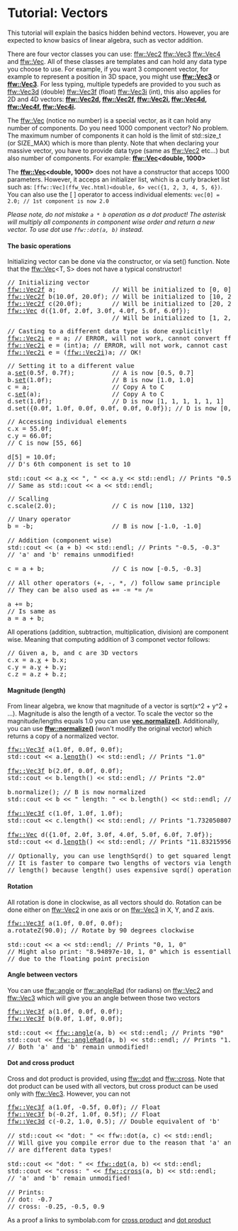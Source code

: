 Tutorial: Vectors
=================

This tutorial will explain the basics hidden behind vectors. However, you are expected to know basics of linear algebra, such as vector addition.

There are four vector classes you can use: [ffw::Vec2](ffw_Vec2.html) [ffw::Vec3](ffw_Vec3.html) [ffw::Vec4](ffw_Vec4.html) and [ffw::Vec](ffw_Vec.html). All of these classes are templates and can hold any data type you choose to use. For example, if you want 3 component vector, for example to represent a position in 3D space, you might use **[ffw::Vec3](ffw_Vec3.html)<double>** or **[ffw::Vec3](ffw_Vec3.html)<float>**. For less typing, multiple typedefs are provided to you such as [ffw::Vec3d](ffw.html#4a8d738f) (double) [ffw::Vec3f](ffw.html#f1b9b946) (float) [ffw::Vec3i](ffw.html#1bc00754) (int), this also applies for 2D and 4D vectors: **[ffw::Vec2d](ffw.html#c75035bf), [ffw::Vec2f](ffw.html#fcfaa6c5), [ffw::Vec2i](ffw.html#e4e07ebe), [ffw::Vec4d](ffw.html#fcd214ba), [ffw::Vec4f](ffw.html#397c4d39), [ffw::Vec4i](ffw.html#fd5627df).**

The [ffw::Vec](ffw_Vec.html) (notice no number) is a special vector, as it can hold any number of components. Do you need 1000 component vector? No problem. The maximum number of components it can hold is the limit of std::size_t (or SIZE_MAX) which is more than plenty. Note that when declaring your massive vector, you have to provide data type (same as [ffw::Vec2](ffw_Vec2.html)<double> etc...) but also number of components. For example: **[ffw::Vec](ffw_Vec.html)<double, 1000>**

The **[ffw::Vec](ffw_Vec.html)<double, 1000>** does not have a constructor that acceps 1000 parameters. However, it acceps an initializer list, which is a curly bracket list such as: `[ffw::Vec](ffw_Vec.html)<double, 6> vec({1, 2, 3, 4, 5, 6})`. You can also use the [ ] operator to access individual elements: `vec[0] = 2.0; // 1st component is now 2.0`

_Please note, do not mistake `a * b` operation as a dot product! The asterisk will multiply all components in component wise order and return a new vector. To use dot use `ffw::dot(a, b)` instead._

#### The basic operations


Initializing vector can be done via the constructor, or via set() function. Note that the [ffw::Vec](ffw_Vec.html)<T, S> does not have a typical constructor!


<pre><div class="lang-cpp"><span class="hljs-comment">// Initializing vector</span><span class="hljs-normal"></span>
<span class="hljs-normal"><a href="ffw_Vec2.html">ffw::Vec2f</a> a;               </span><span class="hljs-comment">// Will be initialized to [0, 0]</span><span class="hljs-normal"></span>
<span class="hljs-normal"><a href="ffw_Vec2.html">ffw::Vec2f</a> b(10.0f, 20.0f); </span><span class="hljs-comment">// Will be initialized to [10, 20]</span><span class="hljs-normal"></span>
<span class="hljs-normal"><a href="ffw_Vec2.html">ffw::Vec2f</a> c(20.0f);        </span><span class="hljs-comment">// Will be initialized to [20, 20]</span><span class="hljs-normal"></span>
<span class="hljs-normal"><a href="ffw_Vec.html">ffw::Vec<float, 6></a> d(&#123;1.0f, 2.0f, 3.0f, 4.0f, 5.0f, 6.0f&#125;);</span>
<span class="hljs-normal">                            </span><span class="hljs-comment">// Will be initialized to [1, 2, 3, 4, 5, 6]</span>
</div></pre>




<pre><div class="lang-cpp"><span class="hljs-comment">// Casting to a different data type is done explicitly!</span><span class="hljs-normal"></span>
<span class="hljs-normal"><a href="ffw_Vec2.html">ffw::Vec2i</a> e = a; </span><span class="hljs-comment">// ERROR, will not work, cannot convert ffw::Vec2f to ffw::Vec2i</span><span class="hljs-normal"></span>
<span class="hljs-normal"><a href="ffw_Vec2.html">ffw::Vec2i</a> e = (int)a; </span><span class="hljs-comment">// ERROR, will not work, cannot cast ffw::Vec2f to int</span><span class="hljs-normal"></span>
<span class="hljs-normal"><a href="ffw_Vec2.html">ffw::Vec2i</a> e = (<a href="ffw.html#e4e07ebe">ffw::Vec2i</a>)a; </span><span class="hljs-comment">// OK!</span>
</div></pre>




<pre><div class="lang-cpp"><span class="hljs-comment">// Setting it to a different value</span><span class="hljs-normal"></span>
<span class="hljs-normal">a.<a href="ffw_Vec2.html#e49a9b9e">set</a>(0.5f, 0.7f);          </span><span class="hljs-comment">// A is now [0.5, 0.7]</span><span class="hljs-normal"></span>
<span class="hljs-normal">b.<a href="ffw_Var.html#27fd904e">set</a>(1.0f);                </span><span class="hljs-comment">// B is now [1.0, 1.0]</span><span class="hljs-normal"></span>
<span class="hljs-normal">c = a;                      </span><span class="hljs-comment">// Copy A to C</span><span class="hljs-normal"></span>
<span class="hljs-normal">c.<a href="ffw_Vec2.html#e49a9b9e">set</a>(a);                   </span><span class="hljs-comment">// Copy A to C</span><span class="hljs-normal"></span>
<span class="hljs-normal">d.set(1.0f);                </span><span class="hljs-comment">// D is now [1, 1, 1, 1, 1, 1]</span><span class="hljs-normal"></span>
<span class="hljs-normal">d.set(&#123;0.0f, 1.0f, 0.0f, 0.0f, 0.0f, 0.0f&#125;); </span><span class="hljs-comment">// D is now [0, 1, 0, 0, 0, 0]</span>
</div></pre>




<pre><div class="lang-cpp"><span class="hljs-comment">// Accessing individual elements</span><span class="hljs-normal"></span>
<span class="hljs-normal">c.x = 55.0f;</span>
<span class="hljs-normal">c.y = 66.0f;</span>
<span class="hljs-normal"></span><span class="hljs-comment">// C is now [55, 66]</span><span class="hljs-normal"></span>
<span class="hljs-normal"></span>
<span class="hljs-normal">d[5] = 10.0f;</span>
<span class="hljs-normal"></span><span class="hljs-comment">// D's 6th component is set to 10</span><span class="hljs-normal"></span>
<span class="hljs-normal"></span>
<span class="hljs-normal">std::cout &lt;&lt; a.<a href="ffw_Vec2.html#b2ccd122">x</a> &lt;&lt; </span><span class="hljs-string">", "</span><span class="hljs-normal"> &lt;&lt; a.<a href="ffw_Vec2.html#370d6d90">y</a> &lt;&lt; std::endl; </span><span class="hljs-comment">// Prints "0.5, 0.7"</span><span class="hljs-normal"></span>
<span class="hljs-normal"></span><span class="hljs-comment">// Same as std::cout &lt;&lt; a &lt;&lt; std::endl;</span>
</div></pre>




<pre><div class="lang-cpp"><span class="hljs-comment">// Scalling</span><span class="hljs-normal"></span>
<span class="hljs-normal">c.scale(2.0);               </span><span class="hljs-comment">// C is now [110, 132]</span>
</div></pre>




<pre><div class="lang-cpp"><span class="hljs-comment">// Unary operator</span><span class="hljs-normal"></span>
<span class="hljs-normal">b = -b;                     </span><span class="hljs-comment">// B is now [-1.0, -1.0]</span><span class="hljs-normal"></span>
<span class="hljs-normal"></span>
<span class="hljs-normal"></span><span class="hljs-comment">// Addition (component wise)</span><span class="hljs-normal"></span>
<span class="hljs-normal">std::cout &lt;&lt; (a + b) &lt;&lt; std::endl; </span><span class="hljs-comment">// Prints "-0.5, -0.3"</span><span class="hljs-normal"></span>
<span class="hljs-normal"></span><span class="hljs-comment">// 'a' and 'b' remains unmodified!</span><span class="hljs-normal"></span>
<span class="hljs-normal"></span>
<span class="hljs-normal">c = a + b;                  </span><span class="hljs-comment">// C is now [-0.5, -0.3]</span><span class="hljs-normal"></span>
<span class="hljs-normal"></span>
<span class="hljs-normal"></span><span class="hljs-comment">// All other operators (+, -, *, /) follow same principle </span><span class="hljs-normal"></span>
<span class="hljs-normal"></span><span class="hljs-comment">// They can be also used as += -= *= /= </span><span class="hljs-normal"></span>
<span class="hljs-normal"></span>
<span class="hljs-normal">a += b;</span>
<span class="hljs-normal"></span><span class="hljs-comment">// Is same as</span><span class="hljs-normal"></span>
<span class="hljs-normal">a = a + b;</span>
</div></pre>



All operations (addition, subtraction, multiplication, division) are component wise. Meaning that computing addition of 3 componet vector follows:


<pre><div class="lang-cpp"><span class="hljs-comment">// Given a, b, and c are 3D vectors</span><span class="hljs-normal"></span>
<span class="hljs-normal">c.x = a.<a href="ffw_Vec2.html#b2ccd122">x</a> + b.x;</span>
<span class="hljs-normal">c.y = a.<a href="ffw_Vec2.html#370d6d90">y</a> + b.y;</span>
<span class="hljs-normal">c.z = a.z + b.z;</span>
</div></pre>



#### Magnitude (length)


From linear algebra, we know that magnitude of a vector is sqrt(x^2 + y^2 + ...). Magnitude is also the length of a vector. To scale the vector so the magnitude/lengths equals 1.0 you can use **[vec.normalize()](ffw.html#3ae66aa1)**. Additionally, you can use **[ffw::normalize()](ffw.html#3ae66aa1)** (won't modify the original vector) which returns a copy of a normalized vector.


<pre><div class="lang-cpp"><span class="hljs-normal"><a href="ffw_Vec3.html">ffw::Vec3f</a> a(1.0f, 0.0f, 0.0f);</span>
<span class="hljs-normal">std::cout &lt;&lt; a.<a href="ffw_Vec2.html#38c7d4a7">length</a>() &lt;&lt; std::endl; </span><span class="hljs-comment">// Prints "1.0"</span><span class="hljs-normal"></span>
<span class="hljs-normal"></span>
<span class="hljs-normal"><a href="ffw_Vec3.html">ffw::Vec3f</a> b(2.0f, 0.0f, 0.0f);</span>
<span class="hljs-normal">std::cout &lt;&lt; b.length() &lt;&lt; std::endl; </span><span class="hljs-comment">// Prints "2.0"</span><span class="hljs-normal"></span>
<span class="hljs-normal"></span>
<span class="hljs-normal">b.normalize(); </span><span class="hljs-comment">// B is now normalized</span><span class="hljs-normal"></span>
<span class="hljs-normal">std::cout &lt;&lt; b &lt;&lt; </span><span class="hljs-string">" length: "</span><span class="hljs-normal"> &lt;&lt; b.length() &lt;&lt; std::endl; </span><span class="hljs-comment">// Prints: "1, 0, 0 length: 1"</span><span class="hljs-normal"></span>
<span class="hljs-normal"></span>
<span class="hljs-normal"><a href="ffw_Vec3.html">ffw::Vec3f</a> c(1.0f, 1.0f, 1.0f);</span>
<span class="hljs-normal">std::cout &lt;&lt; c.length() &lt;&lt; std::endl; </span><span class="hljs-comment">// Prints "1.73205080757" (also known as sqrt(3))</span><span class="hljs-normal"></span>
<span class="hljs-normal"></span>
<span class="hljs-normal"><a href="ffw_Vec.html">ffw::Vec<float, 7></a> d(&#123;1.0f, 2.0f, 3.0f, 4.0f, 5.0f, 6.0f, 7.0f&#125;);</span>
<span class="hljs-normal">std::cout &lt;&lt; d.<a href="ffw_Vec.html#4c411e47">length</a>() &lt;&lt; std::endl; </span><span class="hljs-comment">// Prints "11.8321595662"</span><span class="hljs-normal"></span>
<span class="hljs-normal"></span>
<span class="hljs-normal"></span><span class="hljs-comment">// Optionally, you can use lengthSqrd() to get squared length.</span><span class="hljs-normal"></span>
<span class="hljs-normal"></span><span class="hljs-comment">// It is faster to compare two lengths of vectors via lengthSqrd() rather than</span><span class="hljs-normal"></span>
<span class="hljs-normal"></span><span class="hljs-comment">// length() because length() uses expensive sqrd() operation.</span>
</div></pre>



#### Rotation


All rotation is done in clockwise, as all vectors should do. Rotation can be done either on [ffw::Vec2](ffw_Vec2.html) in one axis or on [ffw::Vec3](ffw_Vec3.html) in X, Y, and Z axis.


<pre><div class="lang-cpp"><span class="hljs-normal"><a href="ffw_Vec3.html">ffw::Vec3f</a> a(1.0f, 0.0f, 0.0f);</span>
<span class="hljs-normal">a.rotateZ(90.0); </span><span class="hljs-comment">// Rotate by 90 degrees clockwise</span><span class="hljs-normal"></span>
<span class="hljs-normal"></span>
<span class="hljs-normal">std::cout &lt;&lt; a &lt;&lt; std::endl; </span><span class="hljs-comment">// Prints "0, 1, 0"</span><span class="hljs-normal"></span>
<span class="hljs-normal"></span><span class="hljs-comment">// Might also print: "8.94897e-10, 1, 0" which is essentially 0, 1, 0</span><span class="hljs-normal"></span>
<span class="hljs-normal"></span><span class="hljs-comment">// due to the floating point precision</span>
</div></pre>



#### Angle between vectors


You can use [ffw::angle](ffw.html#b81562f6) or [ffw::angleRad](ffw.html#117a45b2) (for radians) on [ffw::Vec2](ffw_Vec2.html) and [ffw::Vec3](ffw_Vec3.html) which will give you an angle between those two vectors


<pre><div class="lang-cpp"><span class="hljs-normal"><a href="ffw_Vec3.html">ffw::Vec3f</a> a(1.0f, 0.0f, 0.0f);</span>
<span class="hljs-normal"><a href="ffw_Vec3.html">ffw::Vec3f</a> b(0.0f, 1.0f, 0.0f);</span>
<span class="hljs-normal"></span>
<span class="hljs-normal">std::cout &lt;&lt; <a href="ffw.html#b81562f6">ffw::angle</a>(a, b) &lt;&lt; std::endl; </span><span class="hljs-comment">// Prints "90"</span><span class="hljs-normal"></span>
<span class="hljs-normal">std::cout &lt;&lt; <a href="ffw.html#117a45b2">ffw::angleRad</a>(a, b) &lt;&lt; std::endl; </span><span class="hljs-comment">// Prints "1.5708"</span><span class="hljs-normal"></span>
<span class="hljs-normal"></span><span class="hljs-comment">// Both 'a' and 'b' remain unmodified!</span>
</div></pre>



#### Dot and cross product


Cross and dot product is provided, using [ffw::dot](ffw.html#71f5aa67) and [ffw::cross](ffw.html#9aaaf389). Note that dot product can be used with all vectors, but cross product can be used only with [ffw::Vec3](ffw_Vec3.html). However, you can not


<pre><div class="lang-cpp"><span class="hljs-normal"><a href="ffw_Vec3.html">ffw::Vec3f</a> a(1.0f, -0.5f, 0.0f); </span><span class="hljs-comment">// Float</span><span class="hljs-normal"></span>
<span class="hljs-normal"><a href="ffw_Vec3.html">ffw::Vec3f</a> b(-0.2f, 1.0f, 0.5f); </span><span class="hljs-comment">// Float</span><span class="hljs-normal"></span>
<span class="hljs-normal"><a href="ffw_Vec3.html">ffw::Vec3d</a> c(-0.2, 1.0, 0.5); </span><span class="hljs-comment">// Double equivalent of 'b'</span><span class="hljs-normal"></span>
<span class="hljs-normal"></span>
<span class="hljs-normal"></span><span class="hljs-comment">// std::cout &lt;&lt; "dot: " &lt;&lt; ffw::dot(a, c) &lt;&lt; std::endl;</span><span class="hljs-normal"></span>
<span class="hljs-normal"></span><span class="hljs-comment">// Will give you compile error due to the reason that 'a' and 'c'</span><span class="hljs-normal"></span>
<span class="hljs-normal"></span><span class="hljs-comment">// are different data types!</span><span class="hljs-normal"></span>
<span class="hljs-normal"></span>
<span class="hljs-normal">std::cout &lt;&lt; </span><span class="hljs-string">"dot: "</span><span class="hljs-normal"> &lt;&lt; <a href="ffw.html#71f5aa67">ffw::dot</a>(a, b) &lt;&lt; std::endl;</span>
<span class="hljs-normal">std::cout &lt;&lt; </span><span class="hljs-string">"cross: "</span><span class="hljs-normal"> &lt;&lt; <a href="ffw.html#9aaaf389">ffw::cross</a>(a, b) &lt;&lt; std::endl;</span>
<span class="hljs-normal"></span><span class="hljs-comment">// 'a' and 'b' remain unmodified!</span><span class="hljs-normal"></span>
<span class="hljs-normal"></span>
<span class="hljs-normal"></span><span class="hljs-comment">// Prints:</span><span class="hljs-normal"></span>
<span class="hljs-normal"></span><span class="hljs-comment">// dot: -0.7</span><span class="hljs-normal"></span>
<span class="hljs-normal"></span><span class="hljs-comment">// cross: -0.25, -0.5, 0.9</span>
</div></pre>



As a proof a links to symbolab.com for [cross product](https://www.symbolab.com/solver/vector-cross-product-calculator/%5Cbegin%7Bpmatrix%7D1%26-0.5%260%5Cend%7Bpmatrix%7D%5Ctimes%5Cbegin%7Bpmatrix%7D-0.2%261%260.5%5Cend%7Bpmatrix%7D) and [dot product](https://www.symbolab.com/solver/vector-dot-product-calculator/%5Cleft(1%2C%20-0.5%2C%200%5Cright)%5Ccdot%5Cleft(-0.2%2C%201%2C%200.5%5Cright)) 

